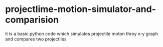 # projectlime-motion-simulator-and-comparision
it is a basic python code which simulates projectile moton throy x-y graph and compares two projectiles

